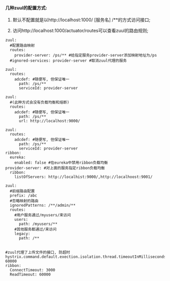 
#### 几种zuul的配置方式:

1. 默认不配置就是以http://localhost:1000/ [服务名] /**的方式访问接口;

2. 访问http://localhost:1000/actuator/routes可以查看zuul的路由规则;

```
zuul:
  #配置路由映射
  routes:
    provider-server: /ps/** #给指定服务provider-server添加映射地址为/ps
  #ignored-services: provider-server #取消zuul代理的服务
```

```
zuul:
  routes:
    adcdef: #随便写, 但保证唯一
      path: /ps/**
      serviceId: provider-server
```

```
zuul:
  #(此种方式会没有负载均衡和熔断)
  routes:
    adcdef: #随便写, 但保证唯一
      path: /ps/**
      url: http://localhost:9000/
```

```
zuul:
  routes:
    adcdef: #随便写, 但保证唯一
      path: /ps/**
      serviceId: provider-server
ribbon:
  eureka:
    enabled: false #在eureka中禁用ribbon负载均衡
provider-server: #对上面的服务指定ribbon负载均衡
  ribbon: 
    listOfServers: http://localhist:9000/,http://localhoost:9001/
```

```
zuul:
  #前缀路由配置
  prefix: /abc
  #忽略映射的路由
  ignoredPatterns: /**/admin/**
  routes:
    #用户服务通过/myusers/来访问
    users:
      path: /myusers/**
    #其他服务都通过/来访问
    legacy:
      path: /**
    
```

```
#zuul代理了上传文件的接口, 防超时
hystrix.command.default.exection.isolation.thread.timeoutInMilliseconds: 60000
ribbon:
  ConnectTimeout: 3000
  ReadTimeout: 60000
```